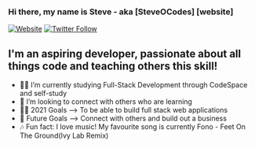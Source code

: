 ### Hi there, my name is Steve - aka [SteveOCodes] [website]

[![Website](https://img.shields.io/website?down_color=red&down_message=Offline%20%3A%28&label=SteveOCodes&up_color=green&up_message=Online&url=https%3A%2F%2Fsteven-oehley.github.io.%2F)](https://steven-oehley.github.io./)
[![Twitter Follow](https://img.shields.io/twitter/follow/SteveO_Codes?label=Twitter&style=social)](https://twitter.com/SteveO_Codes)

## I'm an aspiring developer, passionate about all things code and teaching others this skill!

- 👩‍💻 I’m currently studying Full-Stack Development through CodeSpace and self-study
- 👋 I’m looking to connect with others who are learning
- 👨‍🎓 2021 Goals --> To be able to build full stack web applications
- 🤝 Future Goals --> Connect with others and build out a business
- 🎶 Fun fact: I love music! My favourite song is currently Fono - Feet On The Ground(Ivy Lab Remix)
